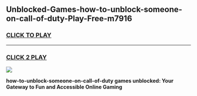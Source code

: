 
## Unblocked-Games-how-to-unblock-someone-on-call-of-duty-Play-Free-m7916
<h3>
<a href="https://premium76.site?title=how-to-unblock-someone-on-call-of-duty&ref=20M">CLICK TO PLAY</a></h3>
<hr>

<h3>
<a href="https://premium76.site?title=how-to-unblock-someone-on-call-of-duty&ref=20M">CLICK 2 PLAY</a>
  
</h3>

<a href="https://premium76.site?title=how-to-unblock-someone-on-call-of-duty&ref=19M"><img src="https://clearcache.store/games.png"></a>


**how-to-unblock-someone-on-call-of-duty games unblocked: Your Gateway to Fun and Accessible Online Gaming**
